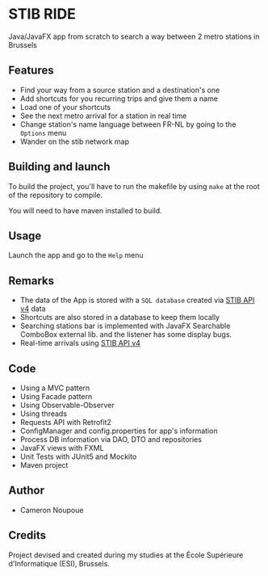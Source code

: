 # STIB RIDE
Java/JavaFX app from scratch to search a way between 2 metro stations in Brussels

## Features
- Find your way from a source station and a destination's one
- Add shortcuts for you recurring trips and give them a name
- Load one of your shortcuts
- See the next metro arrival for a station in real time
- Change station's name language between FR-NL by going to the `Options` menu
- Wander on the stib network map

## Building and launch

To build the project, you'll have to run the makefile by using `make` at the root of the repository to compile.

You will need to have maven installed to build.

## Usage

Launch the app and go to the `Help` menu

## Remarks

* The data of the App is stored with a `SQL database` created via [STIB API v4](https://data.stib-mivb.brussels/explore/dataset/waiting-time-rt-production/table/) data
* Shortcuts are also stored in a database to keep them locally
* Searching stations bar is implemented with JavaFX Searchable ComboBox external lib. and the listener has some display bugs.
* Real-time arrivals using [STIB API v4](https://data.stib-mivb.brussels/explore/dataset/waiting-time-rt-production/table/)

## Code 

* Using a MVC pattern
* Using Facade pattern
* Using Observable-Observer
* Using threads
* Requests API with Retrofit2
* ConfigManager and config.properties for app's information
* Process DB information via DAO, DTO and repositories
* JavaFX views with FXML
* Unit Tests with JUnit5 and Mockito
* Maven project

## Author

* Cameron Noupoue

## Credits

Project devised and created during my studies at the École Supérieure d'Informatique (ESI), Brussels.


